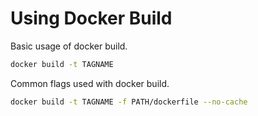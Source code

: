 # Using Docker Build

Basic usage of docker build.
```bash
docker build -t TAGNAME 
```

Common flags used with docker build.
```bash
docker build -t TAGNAME -f PATH/dockerfile --no-cache
```